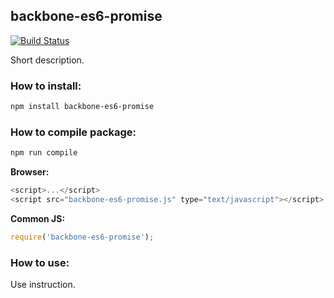 ## backbone-es6-promise

[![Build Status](https://travis-ci.org/maratfakhreev/backbone-es6-promise.svg?branch=master)](https://travis-ci.org/maratfakhreev/backbone-es6-promise)

Short description.

### How to install:

```bash
npm install backbone-es6-promise
```

### How to compile package:

```bash
npm run compile
```

**Browser:**
```javascript
<script>...</script>
<script src="backbone-es6-promise.js" type="text/javascript"></script>
```

**Common JS:**
```javascript
require('backbone-es6-promise');
```

### How to use:

Use instruction.
